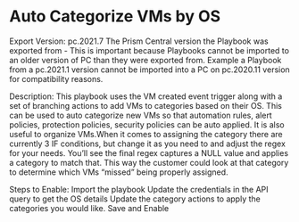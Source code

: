 # Auto Categorize VMs by OS


Export Version: pc.2021.7
The Prism Central version the Playbook was exported from - This is important because Playbooks cannot be imported to an older version of PC than they were exported from. Example a Playbook from a pc.2021.1 version cannot be imported into a PC on pc.2020.11 version for compatibility reasons.

Description: This playbook uses the VM created event trigger along with a set of branching actions to add VMs to categories based on their OS. This can be used to auto categorize new VMs so that automation rules, alert policies, protection policies, security policies can be auto applied. It is also useful to organize VMs.When it comes to assigning the category there are currently 3 IF conditions, but change it as you need to and adjust the regex for your needs. You’ll see the final regex captures a NULL value and applies a category to match that. This way the customer could look at that category to determine which VMs “missed” being properly assigned.

Steps to Enable:
Import the playbook
Update the credentials in the API query to get the OS details
Update the category actions to apply the categories you would like.
Save and Enable



